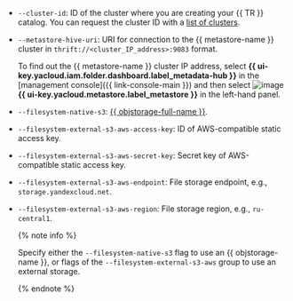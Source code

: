 * `--cluster-id`: ID of the cluster where you are creating your {{ TR }} catalog. You can request the cluster ID with a [list of clusters](../../managed-trino/operations/cluster-list.md#list-clusters).
* `--metastore-hive-uri`: URI for connection to the {{ metastore-name }} cluster in `thrift://<cluster_IP_address>:9083` format.

  To find out the {{ metastore-name }} cluster IP address, select **{{ ui-key.yacloud.iam.folder.dashboard.label_metadata-hub }}** in the [management console]({{ link-console-main }}) and then select ![image](../../_assets/console-icons/database.svg) **{{ ui-key.yacloud.metastore.label_metastore }}** in the left-hand panel.

* `--filesystem-native-s3`: [{{ objstorage-full-name }}](../../storage/quickstart/index.md).
* `--filesystem-external-s3-aws-access-key`: ID of AWS-compatible static access key.
* `--filesystem-external-s3-aws-secret-key`: Secret key of AWS-compatible static access key.
* `--filesystem-external-s3-aws-endpoint`: File storage endpoint, e.g., `storage.yandexcloud.net`.
* `--filesystem-external-s3-aws-region`: File storage region, e.g., `ru-central1`.

  {% note info %}

  Specify either the `--filesystem-native-s3` flag to use an {{ objstorage-name }}, or flags of the `--filesystem-external-s3-aws` group to use an external storage.

  {% endnote %}